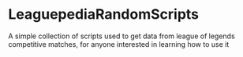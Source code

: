 # LeaguepediaRandomScripts
A simple collection of scripts used to get data from league of legends competitive matches, for anyone interested in learning how to use it
